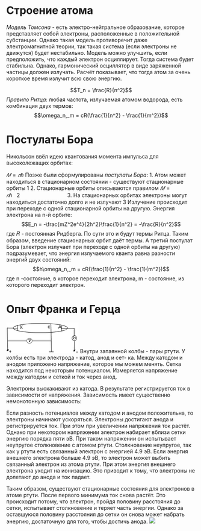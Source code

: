 # **Строение атома**
_Модель Томсона_ - есть электро-нейтральное образование, которое представляет собой электроны, расположенные в положительной субстанции.
Однако такая модель противоречит даже электромагнитной теории, так такая система (если электроны не движутся) будет нестабильно.
Модель можно улучшить, если предположить, что каждый электрон осциллирует. Тогда система будет стабильна. Однако, гармонический осциллятор в виде заряженной частицы должен излучать. Расчёт показывает, что тогда атом за очень короткое время излучит всю свою энергию.

$$T_n = \frac{R}{n^2}$$
_Правило Ритца_: любая частота, излучаемая атомом водорода, есть комбинация двух термов:
$$\omega_n,_m = cR(\frac{1}{n^2} - \frac{1}{m^2})$$

# **Постулаты Бора**
Никольсон ввёл идею квантования момента импульса для высоколежащих орбитах:

$𝑀 = 𝑛ℏ$
Позже были сформулированы _постулаты Бора_:
1. Атом может находиться в стационарном состоянии - существуют стационарные орбиты 1
2. Стационарные орбиты описываются правилом 
$𝑀 = 𝑛ℏ$   2                               
3. На стационарных орбитах электроны могут находиться достаточно долго и не излучают 3 Излучение происходит при переходе с одной стационарной орбиты на другую.
Энергия электрона на n-й орбите: $$E_n = -\frac{mZ^2e^4}{2h^2}\frac{1}{n^2} = -\frac{R}{n^2}$$
где  𝑅 - постоянная Ридберга.
По сути это и будут термы Ритца.
Таким образом, введение стационарных орбит даёт термы. А третий постулат Бора (электрон излучает при переходе с одной орбиты на другую) подразумевает, что энергия излучаемого кванта равна разности энергий двух состояний:
$$h\omega_n,_m = cR(\frac{1}{n^2} - \frac{1}{m^2})$$
где n -состояние, в которое переходит электрона, m - состояние, из которого переходит электрон.
# **Опыт Франка и Герца**
![](Pasted%20image%2020240423181213.png)
Внутри запаянной колбы - пары ртути. У колбы есть три электрода - катод, анод и сет- ка. Между катодом и анодом приложено напряжение, которое мы можем менять. Сетка находится под некоторым потенциалом. Измеряется напряжение между катодом и сеткой и ток через анод.

Электроны выскакивают из катода. В результате регистрируется ток в зависимости от напряжения. Зависимость имеет существенно немонотонную зависимость:

Если разность потенциалов между катодом и анодом положительна, то электроны начинают ускоряться. Электроны достигают анода и регистрируется ток. При этом при увеличении напряжения ток растёт. Однако при некотором напряжении электрон набирает вблизи сетки энергию порядка пяти эВ. При таком напряжении он испытывает неупругое столкновение с атомом ртути. Столкновение неупругое, так как у ртути есть связанный электрон с энергией 4.9 эВ. Если энергия внешнего электрона больше 4.9 эВ, то электрон может выбить связанный электрон из атома ртути. При этом энергия внешнего электрона
уходит на ионизацию. Это приводит к тому, что электроны не долетают до анода и ток падает.

Таким образом, существуют стационарные состояния для электронов в атоме ртути. После первого минимума ток снова растёт. Это происходит потому, что электрон, пройдя половину расстояния до сетки, испытывает столкновение и теряет часть энергии. Однако за оставшуюся половину расстояния до сетки он снова может набрать энергию, достаточную для того, чтобы достичь анода.
![](file:///C:/Users/ASUS/AppData/Local/Temp/msohtmlclip1/01/clip_image001.gif)



  

       

  





